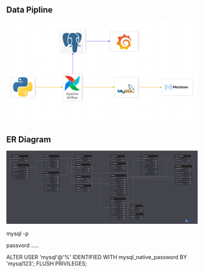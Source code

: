 

## Data Pipline 

![Data Pipline](./docs/images/pipline.png)



## ER Diagram

![ER Diagram](./docs/images/ER_diagram.png)


mysql -p

passvord .....

ALTER USER 'mysql'@'%' IDENTIFIED WITH mysql_native_password BY 'mysql123';
FLUSH PRIVILEGES;


